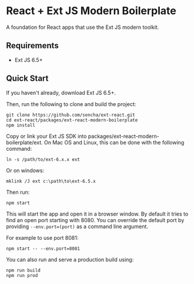 # React + Ext JS Modern Boilerplate

A foundation for React apps that use the Ext JS modern toolkit.

## Requirements

* Ext JS 6.5+

## Quick Start

If you haven't already, download Ext JS 6.5+.

Then, run the following to clone and build the project:

    git clone https://github.com/sencha/ext-react.git
    cd ext-react/packages/ext-react-modern-boilerplate
    npm install

Copy or link your Ext JS SDK into packages/ext-react-modern-boilerplate/ext.  On Mac OS and Linux, this can be done with the following command:

```
ln -s /path/to/ext-6.x.x ext
```

Or on windows:

```
mklink /J ext c:\path\to\ext-6.5.x
```

Then run:

    npm start

This will start the app and open it in a browser window.  By default it tries to find
an open port starting with 8080.  You can override the default port by providing `--env.port=(port)` 
as a command line argument.

For example to use port 8081:

    npm start -- --env.port=8081

You can also run and serve a production build using:

    npm run build
    npm run prod